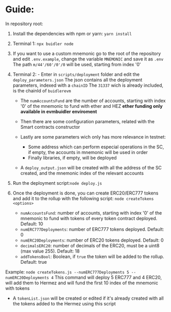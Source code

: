 # Guide:

In repository root:

1. Install the dependencies with npm or yarn: `yarn install`

2. Terminal 1: `npx buidler node`

3. If you want to use a custom mnemonic go to the root of the repository and edit `.env.example`, change the variable `MNEMONIC` and save it as `.env`
   The path `m/44'/60'/0'/0` will be used, starting from index '0'
4. Terminal 2: - Enter in `scripts/deployment` folder and edit the `deploy_parameters.json`
   The json contains all the deployment parameters, indexed with a `chainID`
   The `31337` wich is already included, is the chainId of `buidlerevm`

   - The `numAccountsFund` are the number of accounts, starting with index '0' of the mnemonic to fund with ether and HEZ **ether funding only available in evmbuidler enviroment**
   - Then there are some configuration parameters, related with the Smart contracts constructor
   - Lastly are some parameters wich only has more relevance in testnet:

     - Some address which can perform especial operations in the SC, if empty, the accounts in mnemonic will be used in order
     - Finally libraries, if empty, will be deployed

   - A `deploy_output.json` will be created with all the address of the SC created, and the mnemonic index of the relevant accounts

5. Run the deployment script:`node deploy.js`

6. Once the deployment is done, you can create ERC20/ERC777 tokens and add it to the rollup with the following script:
   `node createTokens <options>`

   - `numAccountsFund`: number of accounts, starting with index '0' of the mnemonic to fund with tokens of every token contract deployed. Default: 10
   - `numERC777Deployments`: number of ERC777 tokens deployed. Default: 0
   - `numERC20Deployments`: number of ERC20 tokens deployed. Default: 0
   - `decimalsERC20`: number of decimals of the ERC20, must be a uint8 (max value 255). Default: 18
   - `addTokensBool`: Boolean, if `true` the token will be added to the rollup. Default: true

Example: `node createTokens.js --numERC777Deployments 5 --numERC20Deployments 4` This command will deploy 5 ERC777 and 4 ERC20, will add them to Hermez and will fund the first 10 index of the mnemonic with tokens

- A `tokenList.json` will be created or edited if it's already created with all the tokens added to the Hermez using this script
